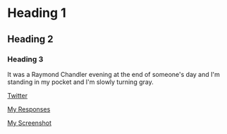 # Heading 1
## Heading 2
### Heading 3

It was a Raymond Chandler evening at the end of someone's day and I'm standing in my pocket and I'm slowly turning gray.

[Twitter](https://twitter.com/explore)

[My Responses](./responses.txt)

[My Screenshot](./images/screenshot.png)
